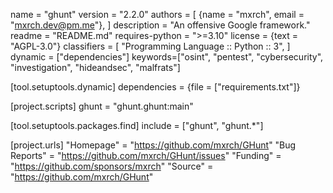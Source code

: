 name = "ghunt"
version = "2.2.0"
authors = [
    {name = "mxrch", email = "mxrch.dev@pm.me"},
]
description = "An offensive Google framework."
readme = "README.md"
requires-python = ">=3.10"
license = {text = "AGPL-3.0"}
classifiers = [
    "Programming Language :: Python :: 3",
]
dynamic = ["dependencies"]
keywords=["osint", "pentest", "cybersecurity", "investigation", "hideandsec", "malfrats"]

[tool.setuptools.dynamic]
dependencies = {file = ["requirements.txt"]}

[project.scripts]
ghunt = "ghunt.ghunt:main"

[tool.setuptools.packages.find]
include = ["ghunt", "ghunt.*"]

[project.urls]
"Homepage" = "https://github.com/mxrch/GHunt"
"Bug Reports" = "https://github.com/mxrch/GHunt/issues"
"Funding" = "https://github.com/sponsors/mxrch"
"Source" = "https://github.com/mxrch/GHunt"